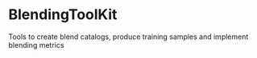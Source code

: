 # BlendingToolKit
Tools to create blend catalogs, produce training samples and implement blending metrics

